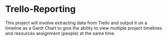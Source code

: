 # Trello-Reporting
This project will involve extracting data from Trello and output it on a timeline as a Gantt Chart to give the ability to view multiple project timelines and resources assignment (people) at the same time.

